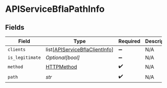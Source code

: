 # APIServiceBflaPathInfo


## Fields

| Field                                                                             | Type                                                                              | Required                                                                          | Description                                                                       |
| --------------------------------------------------------------------------------- | --------------------------------------------------------------------------------- | --------------------------------------------------------------------------------- | --------------------------------------------------------------------------------- |
| `clients`                                                                         | list[[APIServiceBflaClientInfo](../../models/shared/apiservicebflaclientinfo.md)] | :heavy_minus_sign:                                                                | N/A                                                                               |
| `is_legitimate`                                                                   | *Optional[bool]*                                                                  | :heavy_minus_sign:                                                                | N/A                                                                               |
| `method`                                                                          | [HTTPMethod](../../models/shared/httpmethod.md)                                   | :heavy_check_mark:                                                                | N/A                                                                               |
| `path`                                                                            | *str*                                                                             | :heavy_check_mark:                                                                | N/A                                                                               |